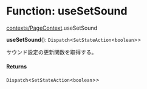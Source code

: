 # Function: useSetSound

[contexts/PageContext](../modules/contexts_PageContext.md).useSetSound

**useSetSound**(): `Dispatch`\<`SetStateAction`\<`boolean`\>\>

サウンド設定の更新関数を取得する。

#### Returns

`Dispatch`\<`SetStateAction`\<`boolean`\>\>
